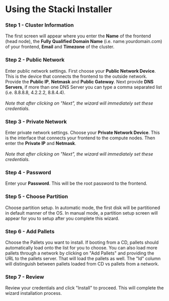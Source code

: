 <h1>Using the Stacki Installer</h1>

<h3>Step 1 - Cluster Information</h3>

The first screen will appear where you enter the <b>Name</b> of the frontend (head node), the <b>Fully Qualified Domain Name</b> (i.e. name.yourdomain.com) of your frontend, <b>Email</b> and <b>Timezone</b> of the cluster.

<h3>Step 2 - Public Network</h3>

Enter public network settings. First choose your <b>Public Network Device</b>.  This is the device that connects the frontend to the outside network.  Provide the <b>Public IP</b>, <b>Netmask</b> and <b>Public Gateway</b>.  Next provide <b>DNS Servers</b>, if more than one DNS Server you can type a comma separated list (i.e. 8.8.8.8, 4.2.2.2, 8.8.4.4).
<br /><br />
<i>Note that after clicking on "Next", the wizard will immediately set these credentials.</i>

<h3>Step 3 - Private Network</h3>

Enter private network settings. Choose your <b>Private Network Device</b>.  This is the interface that connects your frontend to the compute nodes.  Then enter the <b>Private IP</b> and <b>Netmask</b>.
<br /><br />
<i>Note that after clicking on "Next", the wizard will immediately set these credentials.</i>

<h3>Step 4 - Password</h3>

Enter your <b>Password</b>.  This will be the root password to the frontend.


<h3>Step 5 - Choose Partition</h3>

Choose partition setup.  In automatic mode, the first disk will be partitioned in default manner of the OS.  In manual mode, a partition setup screen will appear for you to setup after you complete this wizard.

<h3>Step 6 - Add Pallets</h3>

Choose the </b>Pallets</b> you want to install.  If booting from a CD, pallets should automatically load onto the list for you to choose.  You can also load more pallets through a network by clicking on "Add Pallets" and providing the URL to the pallets server.  That will load the pallets as well.  The "Id" column will distinguish between pallets loaded from CD vs pallets from a network.

<h3>Step 7 - Review</h3>

Review your credentials and click "Install" to proceed.  This will complete the wizard installation process.